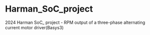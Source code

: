 # Harman_SoC_project
2024 Harman SoC_ project - RPM output of a three-phase alternating current motor driver(Basys3)
